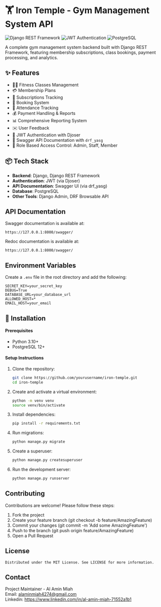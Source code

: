 # 🏋️ Iron Temple - Gym Management System API

![Django REST Framework](https://img.shields.io/badge/Django-REST%20Framework-green)
![JWT Authentication](https://img.shields.io/badge/JWT-Authentication-orange)
![PostgreSQL](https://img.shields.io/badge/PostgreSQL-Database-blue)

A complete gym management system backend built with Django REST Framework, featuring membership subscriptions, class bookings, payment processing, and analytics.

## ✨ Features

- 🧘‍♂️ Fitness Classes Management
- 💳 Membership Plans
- 🔁 Subscriptions Tracking
- 📅 Booking System
- 👥 Attendance Tracking
- 💰 Payment Handling & Reports
- 📊 Comprehensive Reporting System
- ✉️ User Feedback
- 🔐 JWT Authentication with Djoser
- 📄 Swagger API Documentation with `drf_yasg`
- 📅 Role Based Access Control: Admin, Staff, Member

## 📦 Tech Stack

- **Backend**: Django, Django REST Framework
- **Authentication**: JWT (via Djoser)
- **API Documentation**: Swagger UI (via drf_yasg)
- **Database**: PostgreSQL
- **Other Tools**: Django Admin, DRF Browsable API

## API Documentation

Swagger documentation is available at:

```
https://127.0.0.1:8000/swagger/
```

Redoc documentation is available at:

```
https://127.0.0.1:8000/swagger/
```

## Environment Variables

Create a `.env` file in the root directory and add the following:

```
SECRET_KEY=your_secret_key
DEBUG=True
DATABASE_URL=your_database_url
ALLOWED_HOST=*
EMAIL_HOST=your_email
```

## 🚀 Installation

#### Prerequisites

- Python 3.10+
- PostgreSQL 12+

#### Setup Instructions

1. Clone the repository:
   ```bash
   git clone https://github.com/yourusername/iron-temple.git
   cd iron-temple
   ```
2. Create and activate a virtual environment:
   ```bash
   python -m venv venv
   source venv/bin/activate
   ```
3. Install dependencies:

   ```bash
   pip install -r requirements.txt
   ```

4. Run migrations:
   ```bash
   python manage.py migrate
   ```
5. Create a superuser:
   ```bash
   python manage.py createsuperuser
   ```
6. Run the development server:
   ```bash
   python manage.py runserver
   ```

## Contributing

Contributions are welcome! Please follow these steps:

1.  Fork the project
2.  Create your feature branch (git checkout -b feature/AmazingFeature)
3.  Commit your changes (git commit -m 'Add some AmazingFeature')
4.  Push to the branch (git push origin feature/AmazingFeature)
5.  Open a Pull Request

## License

    Distributed under the MIT License. See LICENSE for more information.

## Contact

Project Maintainer - Al Amin Miah <br>
Email: alaminmiah4274@gmail.com <br>
Linkedin: https://www.linkedin.com/in/al-amin-miah-71552a1b1 <br>
